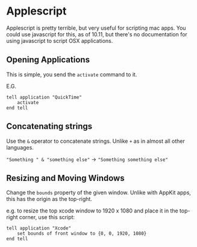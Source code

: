 # Applescript

Applescript is pretty terrible, but very useful for scripting mac apps. You could use javascript for this, as of 10.11, but there's no documentation for using javascript to script OSX applications.

## Opening Applications

This is simple, you send the `activate` command to it.

E.G.

```applescript
tell application "QuickTime"
	activate
end tell
```

## Concatenating strings

Use the `&` operator to concatenate strings. Unlike `+` as in almost all other languages.

`"Something " & "something else"` -> `"Something something else"`

## Resizing and Moving Windows

Change the `bounds` property of the given window. Unlike with AppKit apps, this has the origin as the top-right.

e.g. to resize the top xcode window to 1920 x 1080 and place it in the top-right corner, use this script:

```applescript
tell application "Xcode"	set bounds of front window to {0, 0, 1920, 1080}end tell
```